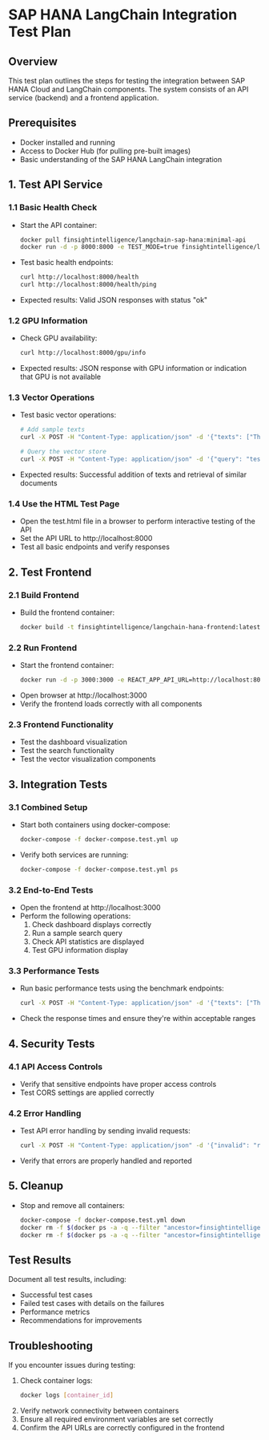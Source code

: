 # SAP HANA LangChain Integration Test Plan

## Overview
This test plan outlines the steps for testing the integration between SAP HANA Cloud and LangChain components. The system consists of an API service (backend) and a frontend application.

## Prerequisites
- Docker installed and running
- Access to Docker Hub (for pulling pre-built images)
- Basic understanding of the SAP HANA LangChain integration

## 1. Test API Service

### 1.1 Basic Health Check
- Start the API container:
  ```bash
  docker pull finsightintelligence/langchain-sap-hana:minimal-api
  docker run -d -p 8000:8000 -e TEST_MODE=true finsightintelligence/langchain-sap-hana:minimal-api
  ```
- Test basic health endpoints:
  ```bash
  curl http://localhost:8000/health
  curl http://localhost:8000/health/ping
  ```
- Expected results: Valid JSON responses with status "ok"

### 1.2 GPU Information
- Check GPU availability:
  ```bash
  curl http://localhost:8000/gpu/info
  ```
- Expected results: JSON response with GPU information or indication that GPU is not available

### 1.3 Vector Operations
- Test basic vector operations:
  ```bash
  # Add sample texts
  curl -X POST -H "Content-Type: application/json" -d '{"texts": ["This is a test document", "Another test document"]}' http://localhost:8000/texts
  
  # Query the vector store
  curl -X POST -H "Content-Type: application/json" -d '{"query": "test document", "k": 1}' http://localhost:8000/query
  ```
- Expected results: Successful addition of texts and retrieval of similar documents

### 1.4 Use the HTML Test Page
- Open the test.html file in a browser to perform interactive testing of the API
- Set the API URL to http://localhost:8000
- Test all basic endpoints and verify responses

## 2. Test Frontend

### 2.1 Build Frontend
- Build the frontend container:
  ```bash
  docker build -t finsightintelligence/langchain-hana-frontend:latest -f frontend/Dockerfile frontend/
  ```

### 2.2 Run Frontend
- Start the frontend container:
  ```bash
  docker run -d -p 3000:3000 -e REACT_APP_API_URL=http://localhost:8000 finsightintelligence/langchain-hana-frontend:latest
  ```
- Open browser at http://localhost:3000
- Verify the frontend loads correctly with all components

### 2.3 Frontend Functionality
- Test the dashboard visualization
- Test the search functionality
- Test the vector visualization components

## 3. Integration Tests

### 3.1 Combined Setup
- Start both containers using docker-compose:
  ```bash
  docker-compose -f docker-compose.test.yml up
  ```
- Verify both services are running:
  ```bash
  docker-compose -f docker-compose.test.yml ps
  ```

### 3.2 End-to-End Tests
- Open the frontend at http://localhost:3000
- Perform the following operations:
  1. Check dashboard displays correctly
  2. Run a sample search query
  3. Check API statistics are displayed
  4. Test GPU information display

### 3.3 Performance Tests
- Run basic performance tests using the benchmark endpoints:
  ```bash
  curl -X POST -H "Content-Type: application/json" -d '{"texts": ["This is a test document"], "iterations": 5}' http://localhost:8000/benchmark/embedding
  ```
- Check the response times and ensure they're within acceptable ranges

## 4. Security Tests

### 4.1 API Access Controls
- Verify that sensitive endpoints have proper access controls
- Test CORS settings are applied correctly

### 4.2 Error Handling
- Test API error handling by sending invalid requests:
  ```bash
  curl -X POST -H "Content-Type: application/json" -d '{"invalid": "request"}' http://localhost:8000/query
  ```
- Verify that errors are properly handled and reported

## 5. Cleanup
- Stop and remove all containers:
  ```bash
  docker-compose -f docker-compose.test.yml down
  docker rm -f $(docker ps -a -q --filter "ancestor=finsightintelligence/langchain-sap-hana:minimal-api")
  docker rm -f $(docker ps -a -q --filter "ancestor=finsightintelligence/langchain-hana-frontend:latest")
  ```

## Test Results
Document all test results, including:
- Successful test cases
- Failed test cases with details on the failures
- Performance metrics
- Recommendations for improvements

## Troubleshooting
If you encounter issues during testing:
1. Check container logs:
   ```bash
   docker logs [container_id]
   ```
2. Verify network connectivity between containers
3. Ensure all required environment variables are set correctly
4. Confirm the API URLs are correctly configured in the frontend